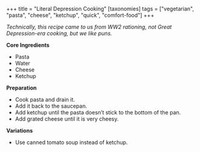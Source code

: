 +++
title = "Literal Depression Cooking"
[taxonomies]
tags = ["vegetarian", "pasta", "cheese", "ketchup", "quick", "comfort-food"]
+++

_Technically, this recipe came to us from WW2 rationing, not Great Depression-era cooking, but we like puns._

**Core Ingredients**

- Pasta
- Water
- Cheese
- Ketchup

**Preparation**

- Cook pasta and drain it.
- Add it back to the saucepan.
- Add ketchup until the pasta doesn’t stick to the bottom of the pan.
- Add grated cheese until it is very cheesy.

**Variations**

- Use canned tomato soup instead of ketchup.
